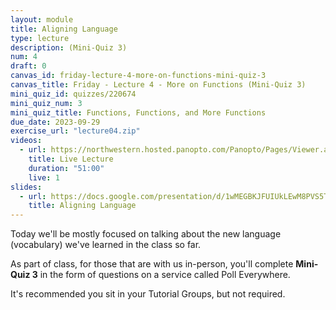 ```yaml
---
layout: module
title: Aligning Language
type: lecture
description: (Mini-Quiz 3)
num: 4
draft: 0
canvas_id: friday-lecture-4-more-on-functions-mini-quiz-3
canvas_title: Friday - Lecture 4 - More on Functions (Mini-Quiz 3)
mini_quiz_id: quizzes/220674
mini_quiz_num: 3
mini_quiz_title: Functions, Functions, and More Functions
due_date: 2023-09-29
exercise_url: "lecture04.zip"
videos:
  - url: https://northwestern.hosted.panopto.com/Panopto/Pages/Viewer.aspx?id=3f5c665e-c01d-400a-ae2e-b0780012827d&start=60
    title: Live Lecture
    duration: "51:00"
    live: 1
slides:
  - url: https://docs.google.com/presentation/d/1wMEGBKJFUIUkLEwM8PVS5TWSizHr-9c1nWYmUnMcl1s/edit?usp=sharing
    title: Aligning Language
---
```


Today we'll be mostly focused on talking about the new language (vocabulary) we've learned in the class so far.

As part of class, for those that are with us in-person, you'll complete **Mini-Quiz 3** in the form of questions on a service called Poll Everywhere.

It's recommended you sit in your Tutorial Groups, but not required.